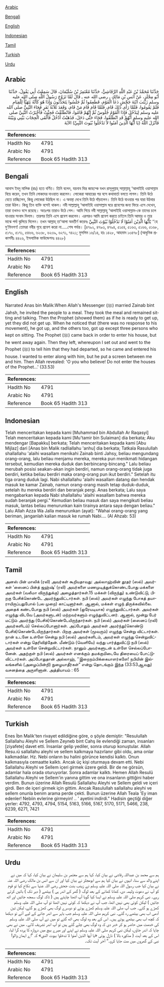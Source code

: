 [Arabic](#arabic)

[Bengali](#bengali)

[English](#english)

[Indonesian](#indonesian)

[Tamil](#tamil)

[Turkish](#turkish)

[Urdu](#urdu)

## Arabic


<div dir="rtl" lang="ar" style={{fontSize:'larger',backgroundColor:'#f8f9fa',padding:20}}>
حَدَّثَنَا مُحَمَّدُ بْنُ عَبْدِ اللَّهِ الرَّقَاشِيُّ، حَدَّثَنَا مُعْتَمِرُ بْنُ سُلَيْمَانَ، قَالَ سَمِعْتُ أَبِي يَقُولُ، حَدَّثَنَا أَبُو مِجْلَزٍ، عَنْ أَنَسِ بْنِ مَالِكٍ ـ رضى الله عنه ـ قَالَ لَمَّا تَزَوَّجَ رَسُولُ اللَّهِ صلى الله عليه وسلم زَيْنَبَ ابْنَةَ جَحْشٍ دَعَا الْقَوْمَ، فَطَعِمُوا ثُمَّ جَلَسُوا يَتَحَدَّثُونَ وَإِذَا هُوَ كَأَنَّهُ يَتَهَيَّأُ لِلْقِيَامِ فَلَمْ يَقُومُوا، فَلَمَّا رَأَى ذَلِكَ قَامَ، فَلَمَّا قَامَ قَامَ مَنْ قَامَ، وَقَعَدَ ثَلاَثَةُ نَفَرٍ فَجَاءَ النَّبِيُّ صلى الله عليه وسلم لِيَدْخُلَ فَإِذَا الْقَوْمُ جُلُوسٌ ثُمَّ إِنَّهُمْ قَامُوا، فَانْطَلَقْتُ فَجِئْتُ فَأَخْبَرْتُ النَّبِيَّ صلى الله عليه وسلم أَنَّهُمْ قَدِ انْطَلَقُوا، فَجَاءَ حَتَّى دَخَلَ، فَذَهَبْتُ أَدْخُلُ فَأَلْقَى الْحِجَابَ بَيْنِي وَبَيْنَهُ فَأَنْزَلَ اللَّهُ ‏(‏يَا أَيُّهَا الَّذِينَ آمَنُوا لاَ تَدْخُلُوا بُيُوتَ النَّبِيِّ‏)‏ الآيَةَ
</div>
<div style={{backgroundColor:'#f8f9fa',padding:20, marginBottom: 10}}><table> <thead> <tr> <th>References:</th> <th></th> </tr> </thead> <tbody><tr><td>Hadith No</td><td>4791</td></tr><tr><td>Arabic No</td><td>4791</td></tr><tr><td>Reference</td><td>Book 65 Hadith 313</td></tr></tbody></table></div>

## Bengali


<div dir="ltr" lang="bn" style={{fontSize:'larger',backgroundColor:'#f8f9fa',padding:20}}>
আনাস ইবনু মালিক (রাঃ) হতে বর্ণিত। তিনি বলেন, যয়নাব বিন্ত জাহশ্কে যখন রাসূলুল্লাহ্ সাল্লাল্লাহু ‘আলাইহি ওয়াসাল্লাম বিয়ে করেন, তখন তিনি লোকদের দাওয়াত করলেন। লোকেরা আহারের পর বসে কথাবার্তা বলতে লাগল। তিনি উঠে যেতে চাচ্ছিলেন, কিন্তু লোকেরা উঠছিল না। এ অবস্থা দেখে তিনি উঠে দাঁড়ালেন। তিনি উঠে যাওয়ার পর যারা উঠবার তারা উঠল। কিন্তু তিন ব্যক্তি বসেই থাকল। নবী সাল্লাল্লাহু ‘আলাইহি ওয়াসাল্লাম ঘরে প্রবেশের জন্য ফিরে এসে দেখেন, তারা তখনও বসে রয়েছে। অতঃপর তারাও উঠে গেল। আমি গিয়ে নবী সাল্লাল্লাহু ‘আলাইহি ওয়াসাল্লাম-কে তাদের চলে যাওয়ার সংবাদ দিলাম। তারপর তিনি এসে প্রবেশ করলেন। এরপরও আমি প্রবেশ করতে চাইলে তিনি আমার ও তার মাঝে পর্দা ঝুলিয়ে দিলেন। তখন আল্লাহ্ তা‘আলা অবতীর্ণ করেনঃ يٰٓأَيُّهَا الَّذِيْنَ اٰمَنُوْا لَا تَدْخُلُوْا بُيُوْتَ النَّبِيِّ ‘‘হে মু’মিনগণ! তোমরা নবীর গৃহে প্রবেশ করো না.....শেষ পর্যন্ত। [৪৭৯২, ৪৭৯৩, ৪৭৯৪, ৫১৫৪, ৫১৬৩, ৫১৬৬, ৫১৬৮, ৫১৭০, ৫১৭১, ৫৪৬৬, ৬২৩৮, ৬২৩৯, ৬২৭১, ৭৪২১; মুসলিম ১৬/১৪, হাঃ ১৪২৮, আহমাদ ১৩৪৭৮] (আধুনিক প্রকাশনীঃ ৪৪২৬, ইসলামিক ফাউন্ডেশনঃ ৪৪২৮)
</div>
<div style={{backgroundColor:'#f8f9fa',padding:20, marginBottom: 10}}><table> <thead> <tr> <th>References:</th> <th></th> </tr> </thead> <tbody><tr><td>Hadith No</td><td>4791</td></tr><tr><td>Arabic No</td><td>4791</td></tr><tr><td>Reference</td><td>Book 65 Hadith 313</td></tr></tbody></table></div>

## English


<div dir="ltr" lang="en" style={{fontSize:'larger',backgroundColor:'#f8f9fa',padding:20}}>
Narrated Anas bin Malik:When Allah's Messenger (ﷺ) married Zainab bint Jahsh, he invited the people to a meal. They took the meal and remained sitting and talking. Then the Prophet (showed them) as if he is ready to get up, yet they did not get up. When he noticed that (there was no response to his movement), he got up, and the others too, got up except three persons who kept on sitting. The Prophet (ﷺ) came back in order to enter his house, but he went away again. Then they left, whereupon I set out and went to the Prophet (ﷺ) to tell him that they had departed, so he came and entered his house. I wanted to enter along with him, but he put a screen between me and him. Then Allah revealed: 'O you who believe! Do not enter the houses of the Prophet...' (33.53)
</div>
<div style={{backgroundColor:'#f8f9fa',padding:20, marginBottom: 10}}><table> <thead> <tr> <th>References:</th> <th></th> </tr> </thead> <tbody><tr><td>Hadith No</td><td>4791</td></tr><tr><td>Arabic No</td><td>4791</td></tr><tr><td>Reference</td><td>Book 65 Hadith 313</td></tr></tbody></table></div>

## Indonesian


<div dir="ltr" lang="id" style={{fontSize:'larger',backgroundColor:'#f8f9fa',padding:20}}>
Telah menceritakan kepada kami [Muhammad bin Abdullah Ar Raqasyi] Telah menceritakan kepada kami [Mu'tamir bin Sulaiman] dia berkata; Aku mendengar [Bapakku] berkata; Telah menceritakan kepada kami [Abu Mijlaz] dari [Anas bin Malik radliallahu 'anhu] dia berkata; Tatkala Rasulullah shallallahu 'alaihi wasallam menikahi Zainab binti Jahsy, beliau mengundang orang-orang, lalu beliau menjamu mereka, mereka pun menikmati hidangan tersebut, kemudian mereka duduk dan berbincang-bincang." Lalu beliau merubah posisi seakan-akan ingin berdiri, namun orang-orang tidak juga berdiri, ketika beliau berdiri maka orang-orang pun ikut berdiri." Setelah itu tiga orang duduk lagi. Nabi shallallahu 'alaihi wasallam datang dan hendak masuk ke kamar Zainab, namun orang-orang masih tetap duduk-duduk, setelah itu mereka berdiri dan beranjak pergi. Anas berkata; Lalu saya mengabarkan kepada Nabi shallallahu 'alaihi wasallam bahwa mereka sudah beranjak pergi." Kemudian beliau masuk dan saya mengikuti beliau masuk, lantas beliau menurunkan kain tirainya antara saya dengan beliau." Lalu Allah Azza Wa Jalla menurunkan (ayat): "Wahai orang-orang yang beriman, janganlah kalian masuk ke rumah Nabi…. (Al Ahzab: 53)
</div>
<div style={{backgroundColor:'#f8f9fa',padding:20, marginBottom: 10}}><table> <thead> <tr> <th>References:</th> <th></th> </tr> </thead> <tbody><tr><td>Hadith No</td><td>4791</td></tr><tr><td>Arabic No</td><td>4791</td></tr><tr><td>Reference</td><td>Book 65 Hadith 313</td></tr></tbody></table></div>

## Tamil


<div dir="ltr" lang="ta" style={{fontSize:'larger',backgroundColor:'#f8f9fa',padding:20}}>
அனஸ் பின் மாலிக் (ரலி) அவர்கள் கூறியதாவது: அல்லாஹ்வின் தூதர் (ஸல்) அவர்கள் ‘ஸைனப் பின்த் ஜஹ்ஷ்’ (ரலி) அவர்களை மணமுடித்துக்கொண்டபோது மக்களை அவர்கள் (வலீமா விருந்துக்கு) அழைத்தார்கள்.15 மக்கள் (விருந்து) உண்டுவிட்டு, பிறகு பேசிக்கொண்டே அமர்ந்துவிட்டார்கள். நபி (ஸல்) அவர்கள் எழுந்து போகத் தயாராயிருப்பதுபோல் (பல முறை) காட்டினார்கள். ஆனால், மக்கள் எழுந் திருக்கவில்லை. அதைக் கண்டபோது நபி (ஸல்) அவர்கள் (ஒரேயடியாக) எழுந்துவிட்டார்கள். அவர்கள் எழுந்து விடவே (அவர்களுடன்) மற்றவர்களும் எழுந்துவிட்டனர். ஆனால், மூன்று பேர் மட்டும் அமர்ந்து (பேசிக்)கொண்டேயிருந்தார்கள். நபி (ஸல்) அவர்கள் (ஸைனப் (ரலி) அவர்களிடம்) செல்லப்போனார்கள். அப்போதும் அவர்கள் அமர்ந்து(கொண்டு பேசிக்)கொண்டேயிருந்தார்கள். பிறகு அவர்கள் (மூவரும்) எழுந்து சென்று விட்டார்கள். நான் உடனே உள்ளே சென்று நபி (ஸல்) அவர்களிடம், அவர்கள் எழுந்து சென்றுவிட்டார்கள் என்று தெரிவித்தேன். மீண்டும் (வெளியே) வந்து பார்த்துவிட்டு நபி (ஸல்) அவர்கள் உள்ளே சென்றுவிட்டார்கள். நானும் அவர்களுடன் உள்ளே செல்லப்போனேன். அதற்குள் நபி (ஸல்) அவர்கள் எனக்கும் தமக்குமிடையே திரையைப் போட்டுவிட்டார்கள். அப்போதுதான் அல்லாஹ், ‘‘இறைநம்பிக்கையாளர்களே! நபியின் இல்லங்களில் (அழைப்பின்றி) நுழையாதீர்கள்” என்று தொடங்கும் இந்த (33:53ஆவது) வசனத்தை அருளினான். அத்தியாயம் : 65
</div>
<div style={{backgroundColor:'#f8f9fa',padding:20, marginBottom: 10}}><table> <thead> <tr> <th>References:</th> <th></th> </tr> </thead> <tbody><tr><td>Hadith No</td><td>4791</td></tr><tr><td>Arabic No</td><td>4791</td></tr><tr><td>Reference</td><td>Book 65 Hadith 313</td></tr></tbody></table></div>

## Turkish


<div dir="ltr" lang="tr" style={{fontSize:'larger',backgroundColor:'#f8f9fa',padding:20}}>
Enes İbn Malik'ten rivayet edildiğine göre, o şöyle demiştir: "Resulullah Sallallahu Aleyhi ve Sellem Zeyneb bint Cahş ile evlendiği zaman, insanları [ziyafete] davet etti. İnsanlar gelip yediler, sonra oturup konuştular. Allah Resu.ıü sallallahu aleyhi ve sellem kalkmaya hazırlanır gibi oldu, ama onlar kalkmadılar. Hz. Nebi onların bu halini görünce kendisi kalktı. Onun kalkmasıyla cemaatte kalktı. Ancak üç kişi oturmaya devam etti. Nebi Sallallahu Aleyhi ve Sellem içeri girmek üzere geldi. Bir de ne görsün, adamlar hala orada oturuyorlar. Sonra adamlar kalktı. Hemen Allah Resulü Sallallahu Aleyhi ve Sellem'in yanına gittim ve ona insanların gittiğini haber verdim. Bunun üzerine Allah Resulü Sallallahu Aleyhi ve Sellem geldi ve içeri girdi. Ben de içeri girmek için gittim. Ancak Rasulullah sallallahu aleyhi ve sellem onunla benim arama perde çekti. Bunun üzerine Allah Teala 'Ey iman edenler! Nebiin evlerine girmeyin! .. ' ayetini indirdi." Hadisin geçtiği diğer yerler: 4792, 4793, 4794, 5154, 5163, 5166, 5167, 5170, 5171, 5466, 238, 6239, 6271, 7421
</div>
<div style={{backgroundColor:'#f8f9fa',padding:20, marginBottom: 10}}><table> <thead> <tr> <th>References:</th> <th></th> </tr> </thead> <tbody><tr><td>Hadith No</td><td>4791</td></tr><tr><td>Arabic No</td><td>4791</td></tr><tr><td>Reference</td><td>Book 65 Hadith 313</td></tr></tbody></table></div>

## Urdu


<div dir="rtl" lang="ur" style={{fontSize:'larger',backgroundColor:'#f8f9fa',padding:20}}>
ہم سے محمد بن عبداللہ رقاشی نے بیان کیا، کہا ہم سے معتمر بن سلیمان نے بیان کیا، کہا کہ میں نے اپنے والد سے سنا، انہوں نے بیان کیا ہم سے ابومجلز نے بیان کیا اور ان سے انس بن مالک رضی اللہ عنہ نے بیان کیا جب رسول اللہ صلی اللہ علیہ وسلم نے زینب بنت جحش رضی اللہ عنہا سے نکاح کیا تو قوم کو آپ نے دعوت ولیمہ دی، کھانا کھانے کے بعد لوگ ( گھر کے اندر ہی ) بیٹھے ( دیر تک ) باتیں کرتے رہے۔ نبی کریم صلی اللہ علیہ وسلم نے ایسا کیا گویا آپ اٹھنا چاہتے ہیں ( تاکہ لوگ سمجھ جائیں اور اٹھ جائیں ) لیکن کوئی بھی نہیں اٹھا، جب آپ نے دیکھا کہ کوئی نہیں اٹھتا تو آپ صلی اللہ علیہ وسلم کھڑے ہو گئے۔ جب آپ صلی اللہ علیہ وسلم کھڑے ہوئے تو دوسرے لوگ بھی کھڑے ہو گئے، لیکن تین آدمی اب بھی بیٹھے رہ گئے۔ نبی کریم صلی اللہ علیہ وسلم جب باہر سے اندر جانے کے لیے آئے تو دیکھا کہ کچھ اب بھی بیٹھے ہوئے ہیں۔ اس کے بعد وہ لوگ بھی اٹھ گئے تو میں نے آپ صلی اللہ علیہ وسلم کی خدمت میں حاضر ہو کر خبر دی کہ وہ لوگ بھی چلے گئے ہیں تو آپ اندر تشریف لائے۔ میں نے بھی چاہا کہ اندر جاؤں، لیکن نبی کریم صلی اللہ علیہ وسلم نے اپنے اور میرے بیچ میں دروازہ کا پردہ گرا لیا، اس کے بعد آیت ( مذکورہ بالا ) نازل ہوئی «يا أيها الذين آمنوا لا تدخلوا بيوت النبي‏» کہ ”اے ایمان والو! نبی کے گھروں میں مت جایا کرو۔“ آخر آیت تک۔
</div>
<div style={{backgroundColor:'#f8f9fa',padding:20, marginBottom: 10}}><table> <thead> <tr> <th>References:</th> <th></th> </tr> </thead> <tbody><tr><td>Hadith No</td><td>4791</td></tr><tr><td>Arabic No</td><td>4791</td></tr><tr><td>Reference</td><td>Book 65 Hadith 313</td></tr></tbody></table></div>